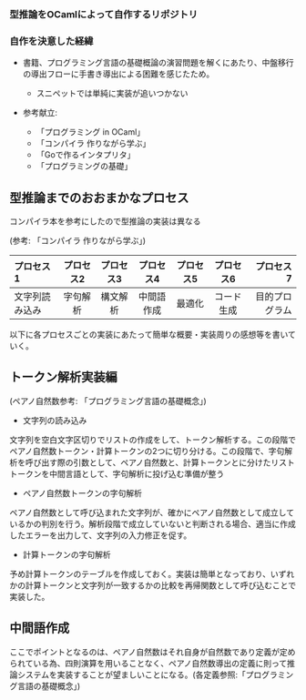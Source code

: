 ### 型推論をOCamlによって自作するリポジトリ

### 自作を決意した経緯

- 書籍、プログラミング言語の基礎概論の演習問題を解くにあたり、中盤移行の導出フローに手書き導出による困難を感じたため。
  - スニペットでは単純に実装が追いつかない

- 参考献立:
  - 「プログラミング in OCaml」
  - 「コンパイラ 作りながら学ぶ」
  - 「Goで作るインタプリタ」
  - 「プログラミングの基礎」

型推論までのおおまかなプロセス
---

コンパイラ本を参考にしたので型推論の実装は異なる

 (参考: 「コンパイラ 作りながら学ぶ」)

|プロセス1|プロセス2|プロセス3|プロセス4|プロセス5|プロセス6|プロセス7|
|:---|:---:|:---:|:---:|:---:|:---:|---:|
|文字列読み込み|字句解析|構文解析|中間語作成|最適化|コード生成|目的プログラム|

以下に各プロセスごとの実装にあたって簡単な概要・実装周りの感想等を書いていく。

トークン解析実装編
---

(ペアノ自然数参考: 「プログラミング言語の基礎概念」)

- 文字列の読み込み

文字列を空白文字区切りでリストの作成をして、トークン解析する。この段階でペアノ自然数トークン・計算トークンの2つに切り分ける。この段階で、字句解析を呼び出す際の引数として、ペアノ自然数と、計算トークンとに分けたリストトークンを中間言語として、字句解析に投げ込む準備が整う

- ペアノ自然数トークンの字句解析

ペアノ自然数として呼び込まれた文字列が、確かにペアノ自然数として成立しているかの判別を行う。解析段階で成立していないと判断される場合、適当に作成したエラーを出力して、文字列の入力修正を促す。

- 計算トークンの字句解析

予め計算トークンのテーブルを作成しておく。実装は簡単となっており、いずれかの計算トークンと文字列が一致するかの比較を再帰関数として呼び込むことで実装した。

中間語作成
---

ここでポイントとなるのは、ペアノ自然数はそれ自身が自然数であり定義が定められている為、四則演算を用いることなく、ペアノ自然数導出の定義に則って推論システムを実装することが望ましいことになる。(各定義参照:「プログラミング言語の基礎概念」)
